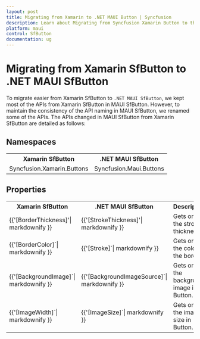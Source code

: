 ```yaml
---
layout: post
title: Migrating from Xamarin to .NET MAUI Button | Syncfusion 
description: Learn about Migrating from Syncfusion Xamarin Button to the Syncfusion .NET MAUI Button control and more here.
platform: maui
control: SfButton
documentation: ug
---  
```


# Migrating from Xamarin SfButton to .NET MAUI SfButton 

To migrate easier from Xamarin SfButton to `.NET MAUI SfButton`, we kept most of the APIs from Xamarin SfButton in MAUI SfButton. However, to maintain the consistency of the API naming in MAUI SfButton, we renamed some of the APIs. The APIs changed in MAUI SfButton from Xamarin SfButton are detailed as follows:

## Namespaces 

<table>
<tr>
<th>Xamarin SfButton</th>
<th>.NET MAUI SfButton</th></tr>
<tr>
<td>Syncfusion.Xamarin.Buttons</td>
<td>Syncfusion.Maui.Buttons</td></tr>
</table>

## Properties

<table> 
<tr>
<th>Xamarin SfButton</th>
<th>.NET MAUI SfButton</th>
<th>Description</th></tr>
<tr>
<td> {{'[BorderThickness]'| markdownify }}</td>
<td> {{'[StrokeThickness]'| markdownify }}</td>
<td>Gets or sets the stroke thickness.</td></tr>
<tr>
<td> {{'[BorderColor]`| markdownify }}</td>
<td> {{'[Stroke]`| markdownify }}</td>
<td>Gets or sets the color of the border.</td></tr>
<tr>
<td> {{'[BackgroundImage]`| markdownify }}</td>
<td> {{'[BackgroundImageSource]`| markdownify }} </td>
<td>Gets or sets the background image in Button.</td></tr>
<tr>
<td> {{'[ImageWidth]`| markdownify }}</td>
<td> {{'[ImageSize]`| markdownify }}</td>
<td>Gets or sets the image size in Button.</td></tr>
</table> 


